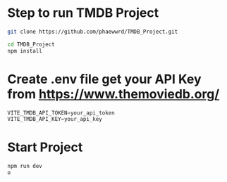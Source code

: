# Step to run TMDB Project

```bash
git clone https://github.com/phaewwrd/TMDB_Project.git
```

```bash
cd TMDB_Project
npm install
```
# Create .env file get your API Key from  https://www.themoviedb.org/

```jsx
VITE_TMDB_API_TOKEN=your_api_token
VITE_TMDB_API_KEY=your_api_key
```

# Start Project

```bash
npm run dev
o
```
